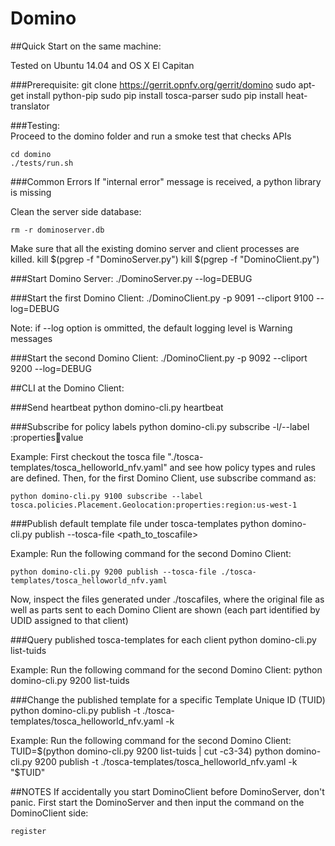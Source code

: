 # Domino

##Quick Start on the same machine:

Tested on Ubuntu 14.04 and OS X El Capitan

###Prerequisite:
    git clone https://gerrit.opnfv.org/gerrit/domino
    sudo apt-get install python-pip
    sudo pip install tosca-parser
    sudo pip install heat-translator

###Testing:    
Proceed to the domino folder and run a smoke test that checks APIs
 
    cd domino    
    ./tests/run.sh

###Common Errors
If "internal error" message is received, a python library is missing

Clean the server side database:

    rm -r dominoserver.db

Make sure that all the existing domino server and client processes are killed.
    kill $(pgrep -f "DominoServer.py")
    kill $(pgrep -f "DominoClient.py") 

###Start Domino Server:
    ./DominoServer.py --log=DEBUG

###Start the first Domino Client:
    ./DominoClient.py -p 9091 --cliport 9100 --log=DEBUG

Note: if --log option is ommitted, the default logging level is Warning messages

###Start the second Domino Client:
    ./DominoClient.py -p 9092 --cliport 9200 --log=DEBUG

##CLI at the Domino Client:

###Send heartbeat
    python domino-cli.py <cliport> heartbeat

###Subscribe for policy labels
    python domino-cli.py <cliport> subscribe -l/--label <policytype>:properties:key:value
    
Example:
First checkout the tosca file "./tosca-templates/tosca_helloworld_nfv.yaml" and see how policy types and rules are defined. Then, for the first Domino Client, use subscribe command as:

    python domino-cli.py 9100 subscribe --label tosca.policies.Placement.Geolocation:properties:region:us-west-1
 
###Publish default template file under tosca-templates
    python domino-cli.py <cliport> publish --tosca-file <path_to_toscafile>

Example:
Run the following command for the second Domino Client:

    python domino-cli.py 9200 publish --tosca-file ./tosca-templates/tosca_helloworld_nfv.yaml

Now, inspect the files generated under ./toscafiles, where the original file as well as parts sent to each Domino Client are shown (each part identified by UDID assigned to that client)

###Query published tosca-templates for each client
    python domino-cli.py <cliport> list-tuids

Example:
Run the following command for the second Domino Client:
    python domino-cli.py 9200 list-tuids

###Change the published template for a specific Template Unique ID (TUID)
    python domino-cli.py <cliport> publish -t ./tosca-templates/tosca_helloworld_nfv.yaml -k <TUID>

Example:
Run the following command for the second Domino Client:
    TUID=$(python domino-cli.py 9200 list-tuids | cut -c3-34)
    python domino-cli.py 9200 publish -t ./tosca-templates/tosca_helloworld_nfv.yaml -k "$TUID"

##NOTES
  If accidentally you start DominoClient before DominoServer, don't panic. First start the DominoServer and then input the command on the DominoClient side:

    register
